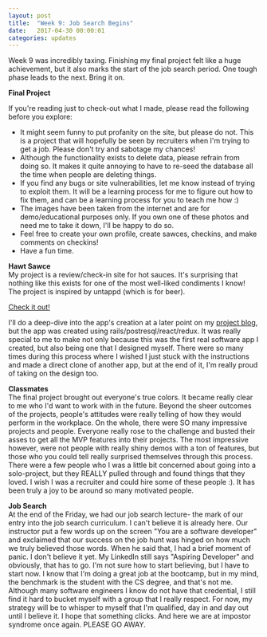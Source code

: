 ```yaml
---
layout: post
title:  "Week 9: Job Search Begins"
date:   2017-04-30 00:00:01
categories: updates
---
```


Week 9 was incredibly taxing. Finishing my final project felt like a huge achievement, but it also marks the start of the job search period. One tough phase leads to the next. Bring it on. 

<b> Final Project </b><br>

If you're reading just to check-out what I made, please read the following before you explore:

* It might seem funny to put profanity on the site, but please do not. This is a project that will hopefully be seen by recruiters when I'm trying to get a job. Please don't try and sabotage my chances!
* Although the functionality exists to delete data, please refrain from doing so. It makes it quite annoying to have to re-seed the database all the time when people are deleting things.
* If you find any bugs or site vulnerabilities, let me know instead of trying to exploit them. It will be a learning process for me to figure out how to fix them, and can be a learning process for you to teach me how :) 
* The images have been taken from the internet and are for demo/educational purposes only. If you own one of these photos and need me to take it down, I'll be happy to do so. 
* Feel free to create your own profile, create sawces, checkins, and make comments on checkins!
* Have a fun time. 

<b>Hawt Sawce</b><br>
My project is a review/check-in site for hot sauces. It's surprising that nothing like this exists for one of the most well-liked condiments I know! The project is inspired by untappd (which is for beer).

[Check it out!](http://www.hawtsawceapp.com/#/)

I'll do a deep-dive into the app's creation at a later point on my [project blog](www.hahaha.cool), but the app was created using rails/postresql/react/redux. It was really special to me to make not only because this was the first real software app I created, but also being one that I designed myself. There were so many times during this process where I wished I just stuck with the instructions and made a direct clone of another app, but at the end of it, I'm really proud of taking on the design too. 

<b> Classmates </b><br>
The final project brought out everyone's true colors. It became really clear to me who I'd want to work with in the future. Beyond the sheer outcomes of the projects, people's attitudes were really telling of how they would perform in the workplace. On the whole, there were SO many impressive projects and people. Everyone really rose to the challenge and busted their asses to get all the MVP features into their projects. The most impressive however, were not people with really shiny demos with a ton of features, but those who you could tell really surprised themselves through this process. There were a few people who I was a little bit concerned about going into a solo-project, but they REALLY pulled through and found things that they loved. I wish I was a recruiter and could hire some of these people :). It has been truly a joy to be around so many motivated people. 

<b> Job Search </b><br>
At the end of the Friday, we had our job search lecture- the mark of our entry into the job search curriculum. I can't believe it is already here. Our instructor put a few words up on the screen "You are a software developer" and exclaimed that our success on the job hunt was hinged on how much we truly believed those words. When he said that, I had a brief moment of panic. I don't believe it yet. My LinkedIn still says "Aspiring Developer" and obviously, that has to go. I'm not sure how to start believing, but I have to start now. I know that I'm doing a great job at the bootcamp, but in my mind, the benchmark is the student with the CS degree, and that's not me. Although many software engineers I know do not have that credential, I still find it hard to bucket myself with a group that I really respect. For now, my strategy will be to whisper to myself that I'm qualified, day in and day out until I believe it. I hope that something clicks. And here we are at impostor syndrome once again. PLEASE GO AWAY.


